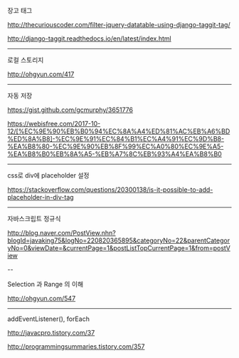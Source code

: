 장고 태그

http://thecuriouscoder.com/filter-jquery-datatable-using-django-taggit-tag/

http://django-taggit.readthedocs.io/en/latest/index.html

----

로컬 스토리지

http://ohgyun.com/417

---

자동 저장

https://gist.github.com/gcmurphy/3651776

https://webisfree.com/2017-10-12/[%EC%9E%90%EB%B0%94%EC%8A%A4%ED%81%AC%EB%A6%BD%ED%8A%B8]-%EC%9E%91%EC%84%B1%EC%A4%91%EC%9D%B8-%EA%B8%80-%EC%9E%90%EB%8F%99%EC%A0%80%EC%9E%A5-%EA%B8%B0%EB%8A%A5-%EB%A7%8C%EB%93%A4%EA%B8%B0

---

css로 div에 placeholder 설정

https://stackoverflow.com/questions/20300138/is-it-possible-to-add-placeholder-in-div-tag

---

자바스크립트 정규식

http://blog.naver.com/PostView.nhn?blogId=javaking75&logNo=220820365895&categoryNo=22&parentCategoryNo=0&viewDate=&currentPage=1&postListTopCurrentPage=1&from=postView

--

Selection 과 Range 의 이해

http://ohgyun.com/547

---

addEventListener(), forEach

http://javacpro.tistory.com/37

http://programmingsummaries.tistory.com/357